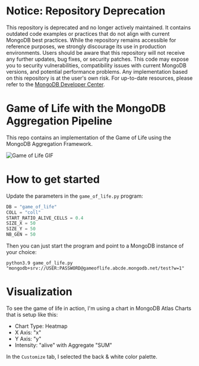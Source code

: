 # Notice: Repository Deprecation
This repository is deprecated and no longer actively maintained. It contains outdated code examples or practices that do not align with current MongoDB best practices. While the repository remains accessible for reference purposes, we strongly discourage its use in production environments.
Users should be aware that this repository will not receive any further updates, bug fixes, or security patches. This code may expose you to security vulnerabilities, compatibility issues with current MongoDB versions, and potential performance problems. Any implementation based on this repository is at the user's own risk.
For up-to-date resources, please refer to the [MongoDB Developer Center](https://mongodb.com/developer).


# Game of Life with the MongoDB Aggregation Pipeline

This repo contains an implementation of the Game of Life using the MongoDB Aggregation Framework.

![Game of Life GIF](game_of_life_small.gif)

# How to get started

Update the parameters in the `game_of_life.py` program:

```python
DB = "game_of_life"
COLL = "coll"
START_RATIO_ALIVE_CELLS = 0.4
SIZE_X = 50
SIZE_Y = 50
NB_GEN = 50
```

Then you can just start the program and point to a MongoDB instance of your choice:

```shell
python3.9 game_of_life.py "mongodb+srv://USER:PASSWORD@gameoflife.abcde.mongodb.net/test?w=1"
```

# Visualization

To see the game of life in action, I'm using a chart in MongoDB Atlas Charts that is setup like this: 

- Chart Type: Heatmap
- X Axis: "x"
- Y Axis: "y"
- Intensity: "alive" with Aggregate "SUM"

In the `Customize` tab, I selected the back & white color palette.
